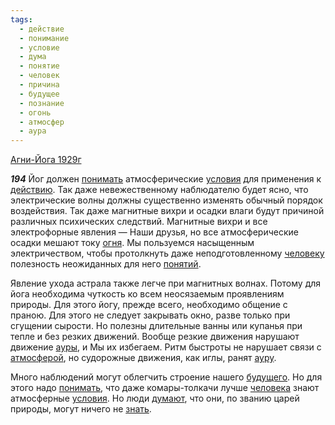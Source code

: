 ```yaml
---
tags:
  - действие
  - понимание
  - условие
  - дума
  - понятие
  - человек
  - причина
  - будущее
  - познание
  - огонь
  - атмосфер
  - аура
---
```


[Агни-Йога 1929г](https://127.0.0.1:4002/agni/1929)

___194___
Йог должен [понимать](../../../tags/#понимание) атмосферические [условия](../../../tags/#условие) для применения к [действию](../../../tags/#действие). Так даже невежественному наблюдателю будет ясно, что электрические волны должны существенно изменять обычный порядок воздействия. Так даже магнитные вихри и осадки влаги будут причиной различных психических следствий. Магнитные вихри и все электрофорные явления — Наши друзья, но все атмосферические осадки мешают току [огня](../../../tags/#огонь). Мы пользуемся насыщенным электричеством, чтобы протолкнуть даже неподготовленному [человеку](../../../tags/#человек) полезность неожиданных для него [понятий](../../../tags/#понятие).   

Явление ухода астрала также легче при магнитных волнах. Потому для йога необходима чуткость ко всем неосязаемым проявлениям природы. Для этого йогу, прежде всего, необходимо общение с праною. Для этого не следует закрывать окно, разве только при сгущении сырости. Но полезны длительные ванны или купанья при тепле и без резких движений. Вообще резкие движения нарушают движение [ауры](../../../tags/#аура), и Мы их избегаем. Ритм быстроты не нарушает связи с [атмосферой](../../../tags/#атмосфер), но судорожные движения, как иглы, ранят [ауру](../../../tags/#аура).   

Много наблюдений могут облегчить строение нашего [будущего](../../../tags/#будущее). Но для этого надо [понимать](../../../tags/#понимание), что даже комары-толкачи лучше [человека](../../../tags/#человек) знают атмосферные [условия](../../../tags/#условие). Но люди [думают](../../../tags/#дума), что они, по званию царей природы, могут ничего не [знать](../../../tags/#познание).